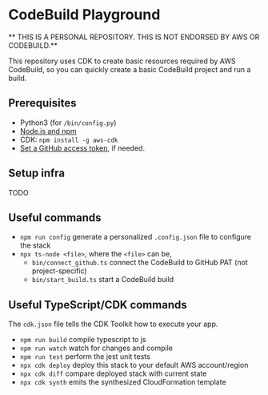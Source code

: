 # CodeBuild Playground

** THIS IS A PERSONAL REPOSITORY. THIS IS NOT ENDORSED BY AWS OR CODEBUILD.**

This repository uses CDK to create basic resources required by AWS CodeBuild, so you can quickly create a basic CodeBuild project and run a build.

## Prerequisites
* Python3 (for `/bin/config.py`)
* [Node.js and npm](https://docs.npmjs.com/downloading-and-installing-node-js-and-npm)
* CDK: `npm install -g aws-cdk`
* [Set a GitHub access token](https://docs.aws.amazon.com/codebuild/latest/userguide/access-tokens.html#access-tokens-github-prereqs), if needed.

## Setup infra

TODO

## Useful commands

* `npm run config`  generate a personalized `.config.json` file to configure the stack
* `npx ts-node <file>`, where the `<file>` can be,
  * `bin/connect_github.ts`  connect the CodeBuild to GitHub PAT (not project-specific)
  * `bin/start_build.ts`     start a CodeBuild build

## Useful TypeScript/CDK commands

The `cdk.json` file tells the CDK Toolkit how to execute your app.

* `npm run build`   compile typescript to js
* `npm run watch`   watch for changes and compile
* `npm run test`    perform the jest unit tests
* `npx cdk deploy`  deploy this stack to your default AWS account/region
* `npx cdk diff`    compare deployed stack with current state
* `npx cdk synth`   emits the synthesized CloudFormation template
